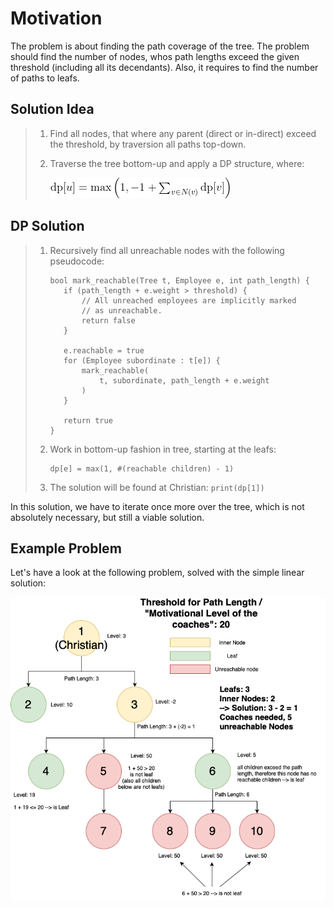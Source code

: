 # Motivation

The problem is about finding the path coverage of the tree. The problem should find the number of nodes, whos path lengths exceed the given threshold (including all its decendants). Also, it requires to find the number of paths to leafs.

## Solution Idea

> 1. Find all nodes, that where any parent (direct or in-direct) exceed the threshold, by traversion all paths top-down.
> 2. Traverse the tree bottom-up and apply a DP structure, where:
>
>      ![DP Formula](./dp-formula.png)
>

## DP Solution 

> 1. Recursively find all unreachable nodes with the following pseudocode:
>    ```
>    bool mark_reachable(Tree t, Employee e, int path_length) {
>       if (path_length + e.weight > threshold) {
>           // All unreached employees are implicitly marked
>           // as unreachable.
>           return false
>       }
>    
>       e.reachable = true
>       for (Employee subordinate : t[e]) {
>           mark_reachable(
>               t, subordinate, path_length + e.weight
>           )
>       }
>    
>       return true
>    }
>    ```
> 2. Work in bottom-up fashion in tree, starting at the leafs:
>    ```
>    dp[e] = max(1, #(reachable children) - 1)
>    ```
> 3. The solution will be found at Christian: `print(dp[1])`

In this solution, we have to iterate once more over the tree, which is not absolutely necessary, but still a viable solution.

## Example Problem

Let's have a look at the following problem, solved with the simple linear solution:

![Example Problem](./example-tree.png)